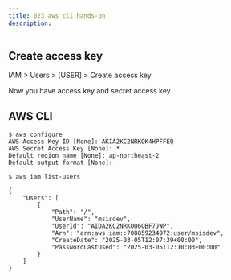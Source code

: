 ```yaml
---
title: 023 aws cli hands-on
description:
---
```


## Create access key
IAM > Users > [USER] > Create access key

Now you have access key and secret access key



## AWS CLI
```
$ aws configure
AWS Access Key ID [None]: AKIA2KC2NRKOK4HPFFEQ
AWS Secret Access Key [None]: *
Default region name [None]: ap-northeast-2
Default output format [None]:
```

```
$ aws iam list-users

{
    "Users": [
        {
            "Path": "/",
            "UserName": "msisdev",
            "UserId": "AIDA2KC2NRKOO6OBF7JWP",
            "Arn": "arn:aws:iam::708859234972:user/msisdev",
            "CreateDate": "2025-03-05T12:07:39+00:00",
            "PasswordLastUsed": "2025-03-05T12:10:03+00:00"
        }
    ]
}
```
